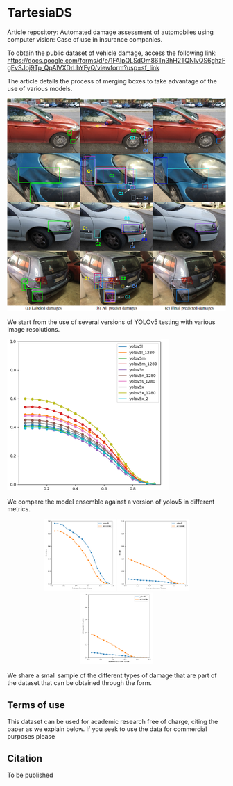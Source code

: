 # TartesiaDS
Article repository: Automated damage assessment of automobiles using computer vision: Case of use in insurance companies.

To obtain the public dataset of vehicle damage, access the following link: https://docs.google.com/forms/d/e/1FAIpQLSdOm86Tn3hH2TQNlvQS6ghzFgEvSJoj9Tp_QpAlVXDrLhYFyQ/viewform?usp=sf_link


The article details the process of merging boxes to take advantage of the use of various models.

![plot](Fusion.png)

We start from the use of several versions of YOLOv5 testing with various image resolutions.

![plot](yolov5_all_models_test.png)

We compare the model ensemble against a version of yolov5 in different metrics.

<p align="center">
  <img src="ensemble_yolov5l_68_test_precision.png"  width="33%"/>
  <img src="ensemble_yolov5l_68_test_recall.png"  width="33%"/>
  <img src="ensemble_yolov5l_68_test_auc.png"  width="33%"/>
</p>

We share a small sample of the different types of damage that are part of the dataset that can be obtained through the form.

## Terms of use
This dataset can be used for academic research free of charge, citing the paper as we explain below. If you seek to use the data for commercial purposes please 

## Citation

To be published
